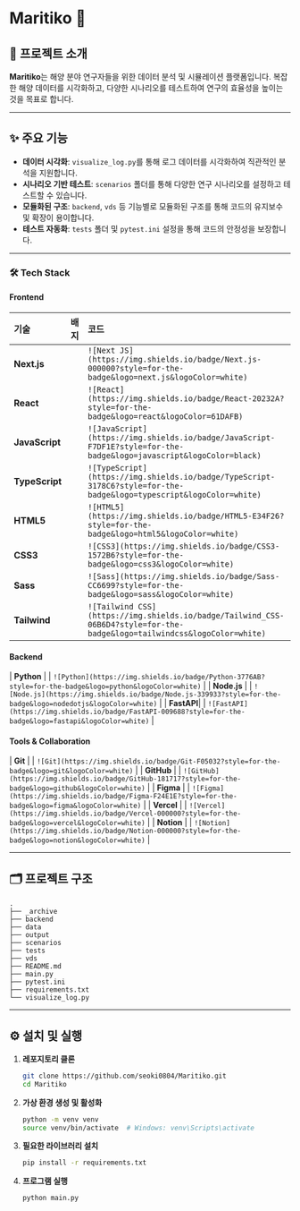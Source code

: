 # Maritiko 🌊

## 📝 프로젝트 소개

**Maritiko**는 해양 분야 연구자들을 위한 데이터 분석 및 시뮬레이션 플랫폼입니다. 복잡한 해양 데이터를 시각화하고, 다양한 시나리오를 테스트하여 연구의 효율성을 높이는 것을 목표로 합니다.

-----

## ✨ 주요 기능

  * **데이터 시각화**: `visualize_log.py`를 통해 로그 데이터를 시각화하여 직관적인 분석을 지원합니다.
  * **시나리오 기반 테스트**: `scenarios` 폴더를 통해 다양한 연구 시나리오를 설정하고 테스트할 수 있습니다.
  * **모듈화된 구조**: `backend`, `vds` 등 기능별로 모듈화된 구조를 통해 코드의 유지보수 및 확장이 용이합니다.
  * **테스트 자동화**: `tests` 폴더 및 `pytest.ini` 설정을 통해 코드의 안정성을 보장합니다.

-----

### 🛠️ Tech Stack


#### **Frontend**

| 기술 | 배지 | 코드 |
| :--- | :--- | :--- |
| **Next.js** |  | `![Next JS](https://img.shields.io/badge/Next.js-000000?style=for-the-badge&logo=next.js&logoColor=white)` |
| **React** |  | `![React](https://img.shields.io/badge/React-20232A?style=for-the-badge&logo=react&logoColor=61DAFB)` |
| **JavaScript**|  | `![JavaScript](https://img.shields.io/badge/JavaScript-F7DF1E?style=for-the-badge&logo=javascript&logoColor=black)` |
| **TypeScript**|  | `![TypeScript](https://img.shields.io/badge/TypeScript-3178C6?style=for-the-badge&logo=typescript&logoColor=white)` |
| **HTML5** |  | `![HTML5](https://img.shields.io/badge/HTML5-E34F26?style=for-the-badge&logo=html5&logoColor=white)` |
| **CSS3** |  | `![CSS3](https://img.shields.io/badge/CSS3-1572B6?style=for-the-badge&logo=css3&logoColor=white)` |
| **Sass** |  | `![Sass](https://img.shields.io/badge/Sass-CC6699?style=for-the-badge&logo=sass&logoColor=white)` |
| **Tailwind** |  | `![Tailwind CSS](https://img.shields.io/badge/Tailwind_CSS-06B6D4?style=for-the-badge&logo=tailwindcss&logoColor=white)` |

#### **Backend**

| **Python** |  | `![Python](https://img.shields.io/badge/Python-3776AB?style=for-the-badge&logo=python&logoColor=white)` |
| **Node.js** |  | `![Node.js](https://img.shields.io/badge/Node.js-339933?style=for-the-badge&logo=nodedotjs&logoColor=white)` |
| **FastAPI**|  | `![FastAPI](https://img.shields.io/badge/FastAPI-009688?style=for-the-badge&logo=fastapi&logoColor=white)` |

#### **Tools & Collaboration**

| **Git** |  | `![Git](https://img.shields.io/badge/Git-F05032?style=for-the-badge&logo=git&logoColor=white)` |
| **GitHub** |  | `![GitHub](https://img.shields.io/badge/GitHub-181717?style=for-the-badge&logo=github&logoColor=white)` |
| **Figma** |  | `![Figma](https://img.shields.io/badge/Figma-F24E1E?style=for-the-badge&logo=figma&logoColor=white)` |
| **Vercel** |  | `![Vercel](https://img.shields.io/badge/Vercel-000000?style=for-the-badge&logo=vercel&logoColor=white)` |
| **Notion** |  | `![Notion](https://img.shields.io/badge/Notion-000000?style=for-the-badge&logo=notion&logoColor=white)` |

-----

## 🗂️ 프로젝트 구조

```
.
├── _archive
├── backend
├── data
├── output
├── scenarios
├── tests
├── vds
├── README.md
├── main.py
├── pytest.ini
├── requirements.txt
└── visualize_log.py
```

-----

## ⚙️ 설치 및 실행

1.  **레포지토리 클론**
    ```bash
    git clone https://github.com/seoki0804/Maritiko.git
    cd Maritiko
    ```
2.  **가상 환경 생성 및 활성화**
    ```bash
    python -m venv venv
    source venv/bin/activate  # Windows: venv\Scripts\activate
    ```
3.  **필요한 라이브러리 설치**
    ```bash
    pip install -r requirements.txt
    ```
4.  **프로그램 실행**
    ```bash
    python main.py
    ```
